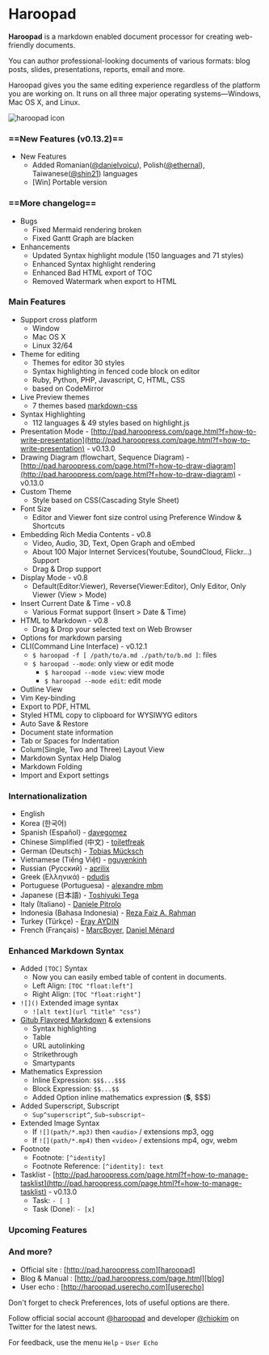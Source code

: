 # Haroopad

**Haroopad** is a markdown enabled document processor for creating web-friendly documents.

You can author professional-looking documents of various formats: blog posts, slides, presentations, reports, email and more.

Haroopad gives you the same editing experience regardless of the platform you are working on. It runs on all three major operating systems—Windows, Mac OS X, and Linux.

![haroopad icon](http://pad.haroopress.com/assets/images/logo-small.png)

### ==New Features (v0.13.2)==

* New Features
  - Added Romanian([@danielvoicu](https://github.com/danielvoicu)), Polish([@ethernal](https://github.com/ethernal)), Taiwanese([@shin21](https://github.com/shin21)) languages
  - [Win] Portable version

### ==More changelog==

* Bugs
  - Fixed Mermaid rendering broken
  - Fixed Gantt Graph are blacken
* Enhancements
  - Updated Syntax highlight module (150 languages and 71 styles)
  - Enhanced Syntax highlight rendering
  - Enhanced Bad HTML export of TOC
  - Removed Watermark when export to HTML

### Main Features

* Support cross platform
  - Window
  - Mac OS X
  - Linux 32/64
* Theme for editing
  - Themes for editor 30 styles 
  - Syntax highlighting in fenced code block on editor
  - Ruby, Python, PHP, Javascript, C, HTML, CSS
  - based on CodeMirror
* Live Preview themes
  - 7 themes based [markdown-css](https://github.com/rhiokim/markdown-css)
* Syntax Highlighting
  - 112 languages & 49 styles based on highlight.js
* Presentation Mode - [http://pad.haroopress.com/page.html?f=how-to-write-presentation](http://pad.haroopress.com/page.html?f=how-to-write-presentation) - v0.13.0
* Drawing Diagram (flowchart, Sequence Diagram) - [http://pad.haroopress.com/page.html?f=how-to-draw-diagram](http://pad.haroopress.com/page.html?f=how-to-draw-diagram) - v0.13.0
* Custom Theme
  - Style based on CSS(Cascading Style Sheet)
* Font Size
  - Editor and Viewer font size control using Preference Window & Shortcuts
* Embedding Rich Media Contents - v0.8
  - Video, Audio, 3D, Text, Open Graph and oEmbed
  - About 100 Major Internet Services(Youtube, SoundCloud, Flickr...) Support
  - Drag & Drop support
* Display Mode - v0.8
  - Default(Editor:Viewer), Reverse(Viewer:Editor), Only Editor, Only Viewer (View > Mode)
* Insert Current Date & Time - v0.8
  - Various Format support (Insert > Date & Time)
* HTML to Markdown - v0.8
  - Drag & Drop your selected text on Web Browser
* Options for markdown parsing
* CLI(Command Line Interface) - v0.12.1
  - `$ haroopad -f [ /path/to/a.md ./path/to/b.md ]`: files
  - `$ haroopad --mode`: only view or edit mode
    + `$ haroopad --mode view`: view mode
    + `$ haroopad --mode edit`: edit mode
* Outline View
* Vim Key-binding
* Export to PDF, HTML
* Styled HTML copy to clipboard for WYSIWYG editors
* Auto Save & Restore
* Document state information
* Tab or Spaces for Indentation
* Colum(Single, Two and Three) Layout View
* Markdown Syntax Help Dialog
* Markdown Folding
* Import and Export settings

### Internationalization

- English
- Korea (한국어)
- Spanish (Español) - [davegomez](https://github.com/davegomez)
- Chinese Simplified (中文) - [toiletfreak](https://github.com/toiletfreak)
- German (Deutsch) - [Tobias Mücksch](https://github.com/tobiasmuecksch)
- Vietnamese (Tiếng Việt) - [nguyenkinh](https://github.com/nguyenkinh)
- Russian (Русский) - [aprilix](https://github.com/aprilix)
- Greek (Ελληνικά) - [pdudis](https://github.com/pdudis)
- Portuguese (Portuguesa) - [alexandre mbm](https://github.com/alexandre-mbm)
- Japanese (日本語) - [Toshiyuki Tega](https://github.com/Toshiyuki-Tega)
- Italy (Italiano) - [Daniele Pitrolo](https://github.com/Zeriuno)
- Indonesia (Bahasa Indonesia) - [Reza Faiz A. Rahman](https://github.com/rezafaizarahman)
- Turkey  (Türkçe) - [Eray AYDIN](https://github.com/erayaydin)
- French (Français) - [MarcBoyer](https://github.com/MarcBoyer), [Daniel Ménard](https://github.com/daniel-menard)

### Enhanced Markdown Syntax

* Added `[TOC]` Syntax
  - Now you can easily embed table of content in documents.
  - Left Align: `[TOC "float:left"]`
  - Right Align: `[TOC "float:right"]`
* `![]()` Extended image syntax
  - `![alt text](url "title" "css")`
* [Gitub Flavored Markdown](http://github.github.com/github-flavored-markdown/) & extensions
  - Syntax highlighting
  - Table
  - URL autolinking
  - Strikethrough
  - Smartypants
* Mathematics Expression
  - Inline Expression: `$$$...$$$`
  - Block Expression: `$$...$$`
  - Added Option inline mathematics expression (**$**, $$$) 
* Added Superscript, Subscript
  - `Sup^superscript^`, `Sub~subscript~`
* Extended Image Syntax
  - If `![](path/*.mp3)` then `<audio>` / extensions mp3, ogg
  - If `![](path/*.mp4)` then `<video>` / extensions mp4, ogv, webm
* Footnote
  - Footnote: `[^identity]`
  - Footnote Reference: `[^identity]: text`
* Tasklist - [http://pad.haroopress.com/page.html?f=how-to-manage-tasklist](http://pad.haroopress.com/page.html?f=how-to-manage-tasklist) - v0.13.0
  - Task: `- [ ]`
  - Task (Done): `- [x]`

### Upcoming Features

### And more?

* Official site : [http://pad.haroopress.com][haroopad]
* Blog & Manual : [http://pad.haroopress.com/page.html][blog]
* User echo : [http://haroopad.userecho.com][userecho]

Don't forget to check Preferences, lots of useful options are there.

Follow official social account [@haroopad](https://twitter.com/haroopad) and developer [@rhiokim](https://twitter.com/rhiokim) on Twitter for the latest news.

For feedback, use the menu `Help` - `User Echo`

[haroopad]: http://pad.haroopress.com
[blog]: http://pad.haroopress.com/page.html
[userecho]: http://haroopad.userecho.com